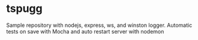 # tspugg
Sample repository with nodejs, express, ws, and winston logger. Automatic tests on save with Mocha and auto restart server with nodemon
